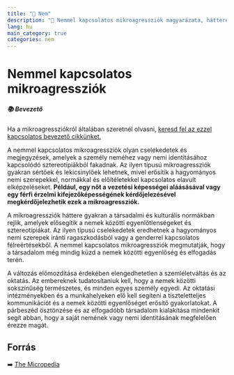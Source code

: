 ```yaml
---
title: "🚫 Nem"
description: "🚫 Nemmel kapcsolatos mikroagressziók magyarázata, háttere, javaslatok."
lang: hu
main_category: true
categories: nem
---
```


# Nemmel kapcsolatos mikroagressziók

<div class="infobox warning">

<h5>📚 Bevezető</h5>

Ha a mikroagressziókról általában szeretnél olvasni, [keresd fel az ezzel kapcsolatos bevezető cikkünket.](/#/entry?id=mikroagressziok)

</div>

A nemmel kapcsolatos mikroagressziók olyan cselekedetek és megjegyzések, amelyek a személy neméhez vagy nemi identitásához kapcsolódó sztereotípiákból fakadnak. Az ilyen típusú mikroagressziók gyakran sértőek és lekicsinylőek lehetnek, mivel erősítik a hagyományos nemi szerepekkel, normákkal és előítéletekkel kapcsolatos elavult elképzeléseket. **Például, egy nőt a vezetési képességei aláásásával vagy egy férfi érzelmi kifejezőképességének kérdőjelezésével megkérdőjelezhetik ezek a mikroagressziók.**

A mikroagressziók háttere gyakran a társadalmi és kulturális normákban rejlik, amelyek elősegítik a nemek közötti egyenlőtlenségeket és sztereotípiákat. Az ilyen típusú cselekedetek eredhetnek a hagyományos nemi szerepek iránti ragaszkodásból vagy a genderrel kapcsolatos félreértésekből. A nemmel kapcsolatos mikroagressziók megmutatják, hogy a társadalom még mindig küzd a nemek közötti egyenlőség és elfogadás terén.

A változás előmozdítása érdekében elengedhetetlen a szemléletváltás és az oktatás. Az embereknek tudatosítaniuk kell, hogy a nemek közötti sokszínűség természetes, és minden egyes személy egyedi. Az oktatási intézményekben és a munkahelyeken elő kell segíteni a tiszteletteljes kommunikációt és a nemek közötti egyenlőséget erősítő gyakorlatokat. A párbeszéd ösztönzése és az elfogadóbb társadalom kialakítása mindenkit segít abban, hogy a saját nemének vagy nemi identitásának megfelelően érezze magát.

## Forrás

➡️ [The Micropedia](https://www.themicropedia.org/)

